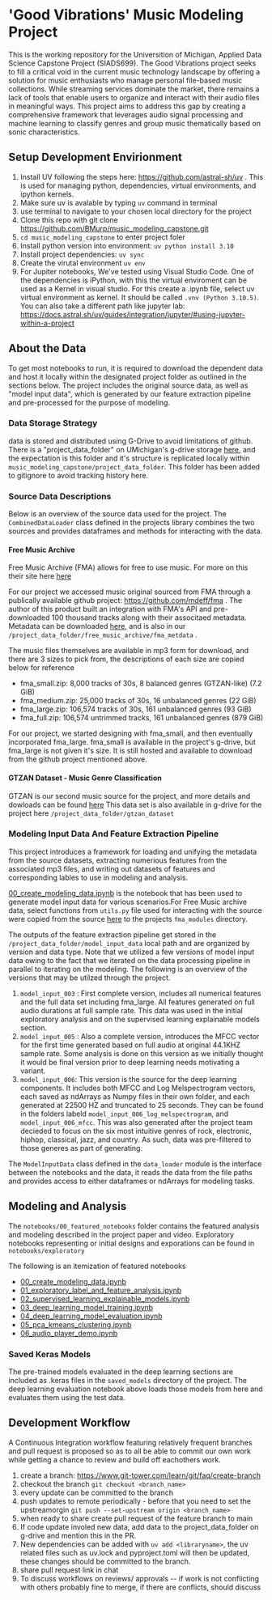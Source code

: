 # 'Good Vibrations' Music Modeling Project 
This is the working repository for the Universition of Michigan, Applied Data Science Capstone Project (SIADS699). The Good Vibrations project seeks to fill a critical void in the current music technology landscape by offering a solution for music enthusiasts who manage personal file-based music collections. While streaming services dominate the market, there remains a lack of tools that enable users to organize and interact with their audio files in meaningful ways. This project aims to address this gap by creating a comprehensive framework that leverages audio signal processing and machine learning to classify genres and group music thematically based on sonic characteristics.

## Setup Development Envirionment
1. Install UV following the steps here: https://github.com/astral-sh/uv . This is used for managing python, dependencies, virtual environments, and ipython kernels.
2. Make sure uv is avalable by typing `uv` command in terminal 
3. use terminal to navigate to your chosen local directory for the project 
4. Clone this repo with git clone https://github.com/BMurp/music_modeling_capstone.git
5. `cd music_modeling_capstone` to enter project foler 
6. Install python version into environment: `uv python install 3.10`
7. Install project dependencies: `uv sync`
8. Create the virutal environment  `uv env`
9. For Jupiter notebooks, We've tested using Visual Studio Code.  One of the dependencies is iPython, with this the virtual enviroment can be used as a Kernel in visual studio.  For this create a .ipynb file, select uv virtual environment as kernel.  It should be called `.vnv (Python 3.10.5)`.   You can also take a different path like jupyter lab: https://docs.astral.sh/uv/guides/integration/jupyter/#using-jupyter-within-a-project


## About the Data
To get most notebooks to run, it is required to download the dependent data and host it locally within the designated project folder as outlined in the sections below.  The project includes the original source data, as well as "model input data", which is generated by our feature extraction pipeline and pre-processed for the purpose of modeling. 

### Data Storage Strategy
data is stored and distributed using G-Drive to avoid limitations of github.   There is a "project_data_folder" on UMichigan's g-drive storage [here](https://drive.google.com/drive/u/0/folders/1iEgWbgOzuWd41frPpWAAUADBUJnJGC0p), and the expectation is this folder and it's structure is replicated locally within `music_modeling_capstone/project_data_folder`. This folder has been added to gitignore to avoid tracking history here. 

### Source Data Descriptions
Below is an overview of the source data used for the project.  The `CombinedDataLoader` class defined in the projects library combines the two sources and provides dataframes and methods for interacting with the data. 

#### Free Music Archive
Free Music Archive (FMA) allows for free to use music. For more on this their site here [here](https://freemusicarchive.org/)

For our project we accessed music original sourced from FMA through a publically  available github project: https://github.com/mdeff/fma . The author of this product built an integration with FMA's API and pre-downloaded 100 thousand tracks along with their associtaed metadata. Metadata can be downloaded [here](https://os.unil.cloud.switch.ch/fma/fma_metadata.zip), and is also in our `/project_data_folder/free_music_archive/fma_metdata` . 

The music files themselves are available in mp3 form for download, and there are 3 sizes to pick from, the descriptions of each size are copied below for reference 

- fma_small.zip: 8,000 tracks of 30s, 8 balanced genres (GTZAN-like) (7.2 GiB)
- fma_medium.zip: 25,000 tracks of 30s, 16 unbalanced genres (22 GiB)
- fma_large.zip: 106,574 tracks of 30s, 161 unbalanced genres (93 GiB)
- fma_full.zip: 106,574 untrimmed tracks, 161 unbalanced genres (879 GiB)

For our project, we started designing with fma_small, and then eventually incorporated fma_large.  fma_small is available in the project's g-drive, but fma_large is not given it's size.  It is still hosted and available to download from the github project mentioned above. 

#### GTZAN Dataset - Music Genre Classification
GTZAN is our second music source for the project, and more details and dowloads can be found [here](https://www.kaggle.com/datasets/andradaolteanu/gtzan-dataset-music-genre-classification)
This data set is also available in g-drive for the project here `/project_data_folder/gtzan_dataset`

### Modeling Input Data And Feature Extraction Pipeline
This project introduces a framework for loading and unifying the metadata from the source datasets, extracting numerious features from the associated mp3 files, and writing out datasets of features and corresponding lables to use in modeling and analysis. 

[00_create_modeling_data.ipynb](https://github.com/BMurp/music_modeling_capstone/blob/main/notebooks/00_featured_notebooks/00_create_modeling_data.ipynb) is the notebook that has been used to generate model input data for various scenarios.For Free Music archive data, select functions from  `utils.py` file used for interacting with the source were copied from the source [here](https://github.com/mdeff/fma/blob/master/utils.py) to the projects `fma_modules` directory. 

The outputs of the feature extraction pipeline get stored in the `/project_data_folder/model_input_data` local path and are organized by version and data type.   Note that we utilized a few versions of model input data owing to the fact that we iterated on the data processing pipeline in parallel to iterating on the modeling.  The following is an overview of the versions that may be utilzed through the project. 

1. `model_input_003` : First complete version, includes all numerical features and the full data set including fma_large.  All features generated on full audio durations at full sample rate. This data was used in the initial exploratory analysis and on the supervised learning explainable models section. 
2. `model_input_005` : Also a complete version, introduces the MFCC vector for the first time generated based on full audio at original 44.1KHZ sample rate.  Some analysis is done on this version as we initially thought it would be final version prior to deep learning needs motivating a variant.
3. `model_input_006`: This version is the source for the deep learning components.  It includes both MFCC and Log Melspectrogram vectors, each saved as ndArrays as Numpy files in their own folder, and each generated at 22500 HZ and truncated to 25 seconds. They can be found in the folders labeld `model_input_006_log_melspectrogram`, and `model_input_006_mfcc`. This was also generated after the project team decieded to focus on the six most intuitive genres of rock, electronic, hiphop, classical, jazz, and country.  As such, data was pre-filtered to those generes as part of generating.

The `ModelInputData` class defined in the `data_loader` module is the interface between the notebooks and the data, it reads the data from the file paths and provides access to either dataframes or ndArrays for modeling tasks. 

## Modeling and Analysis 
The `notebooks/00_featured_notebooks` folder contains the featured analysis and modeling described in the project paper and video.  Exploratory notebooks representing or initial designs and exporations can be found in `notebooks/exploratory`

The following is an itemization of featured notebooks 
- [00_create_modeling_data.ipynb](https://github.com/BMurp/music_modeling_capstone/blob/main/notebooks/00_featured_notebooks/00_create_modeling_data.ipynb)
- [01_exploratory_label_and_feature_analysis.ipynb](https://github.com/BMurp/music_modeling_capstone/blob/main/notebooks/00_featured_notebooks/01_exploratory_label_and_feature_analysis.ipynb)
- [02_supervised_learning_explainable_models.ipynb](https://github.com/BMurp/music_modeling_capstone/blob/main/notebooks/00_featured_notebooks/02_supervised_learning_explainable_models.ipynb)
- [03_deep_learning_model_training.ipynb](https://github.com/BMurp/music_modeling_capstone/blob/main/notebooks/00_featured_notebooks/03_deep_learning_model_training.ipynb)
- [04_deep_learning_model_evaluation.ipynb](https://github.com/BMurp/music_modeling_capstone/blob/main/notebooks/00_featured_notebooks/04_deep_learning_model_evaluation.ipynb)
- [05_pca_kmeans_clustering.ipynb](https://github.com/BMurp/music_modeling_capstone/blob/main/notebooks/00_featured_notebooks/05_pca_kmeans_clustering.ipynb)
- [06_audio_player_demo.ipynb](https://github.com/BMurp/music_modeling_capstone/blob/main/notebooks/00_featured_notebooks/06_audio_player_demo.ipynb)

### Saved Keras Models
The pre-trained models evaluated in the deep learning sections are included as .keras files in the `saved_models` directory of the project.  The deep learning evaluation notebook above loads those models from here and evaluates them using the test data. 

## Development Workflow 
A Continuous Integration workflow featuring relatively frequent branches and pull request is proposed so as to all be able to commit our own work while getting a chance to review and build off eachothers work. 

1. create a branch: https://www.git-tower.com/learn/git/faq/create-branch
2. checkout the branch `git checkout <branch_name>`
3. every update can be committed to the branch
4. push updates to remote periodically - before that you need to set the upstreamorgin  `git push --set-upstream origin <branch_name>`
5. when ready to share create pull request of the feature branch to main
6. If code update involed new data, add data to the project_data_folder on g-drive and mention this in the PR. 
7. New dependencies can be added with `uv add <libraryname>`, the uv related files such as uv.lock and pyproject.toml will then be updated, these changes should be committed to the branch. 
8. share pull request link in chat
9. To discuss workflows on reviews/ approvals -- if work is not conflicting with others probably fine to merge,  if there are conflicts, should discuss 
  
